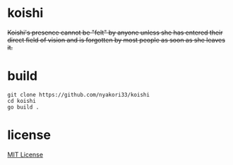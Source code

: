 # koishi
~~Koishi's presence cannot be "felt" by anyone unless she has entered their direct field of vision and is forgotten by most people as soon as she leaves it.~~

# build
    git clone https://github.com/nyakori33/koishi
    cd koishi
    go build .

# license
[MIT License](https://github.com/nyakori33/koishi/LICENSE)